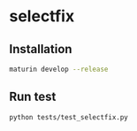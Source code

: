 # selectfix

## Installation

```bash
maturin develop --release
```

## Run test

```bash
python tests/test_selectfix.py
```
